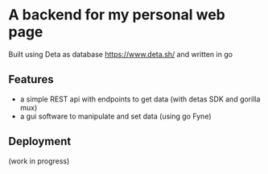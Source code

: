 # A backend for my personal web page 
Built using Deta as database https://www.deta.sh/ and written in go 
## Features 
- a simple REST api with endpoints to get data (with detas SDK and gorilla mux)
- a gui software to manipulate and set data (using go Fyne)

## Deployment 
(work in progress)
